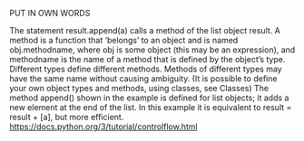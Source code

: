 PUT IN OWN WORDS

The statement result.append(a) calls a method of the list object result. A method is a function that ‘belongs’ to an object and is named obj.methodname, where obj is some object (this may be an expression), and methodname is the name of a method that is defined by the object’s type. Different types define different methods. Methods of different types may have the same name without causing ambiguity. (It is possible to define your own object types and methods, using classes, see Classes) The method append() shown in the example is defined for list objects; it adds a new element at the end of the list. In this example it is equivalent to result = result + [a], but more efficient.
https://docs.python.org/3/tutorial/controlflow.html

